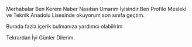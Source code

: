 Merhabalar Ben Kerem Naber Nasılsın Umarım İyisindir.Ben Profilo Mesleki ve Teknik Anadolu Lisesinde okuyorum son sınıfa geçtim.


  Burada fazla içerik bulmanıza yardımcı olabilirim


Tekrardan İyi Günler Dilerim.


